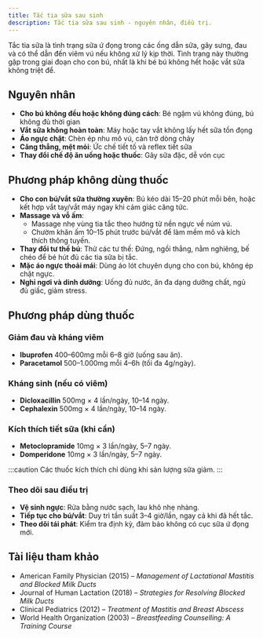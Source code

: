 ```yaml
---
title: Tắc tia sữa sau sinh
description: Tắc tia sữa sau sinh - nguyên nhân, điều trị.
---
```


Tắc tia sữa là tình trạng sữa ứ đọng trong các ống dẫn sữa, gây sưng, đau và có thể dẫn đến viêm vú nếu không xử lý kịp thời. Tình trạng này thường gặp trong giai đoạn cho con bú, nhất là khi bé bú không hết hoặc vắt sữa không triệt để.

## Nguyên nhân

- **Cho bú không đều hoặc không đúng cách**: Bé ngậm vú không đúng, bú không đủ thời gian
- **Vắt sữa không hoàn toàn**: Máy hoặc tay vắt không lấy hết sữa tồn đọng
- **Áo ngực chật**: Chèn ép nhu mô vú, cản trở dòng chảy
- **Căng thẳng, mệt mỏi**: Ức chế tiết tố và reflex tiết sữa
- **Thay đổi chế độ ăn uống hoặc thuốc**: Gây sữa đặc, dễ vón cục

## Phương pháp không dùng thuốc

- **Cho con bú/vắt sữa thường xuyên**: Bú kéo dài 15–20 phút mỗi bên, hoặc kết hợp vắt tay/vắt máy ngay khi cảm giác căng tức.
- **Massage và vỗ ấm**:
  - Massage nhẹ vùng tia tắc theo hướng từ nền ngực về núm vú.
  - Chườm khăn ấm 10–15 phút trước bú/vắt để làm mềm mô và kích thích thông tuyến.
- **Thay đổi tư thế bú**: Thử các tư thế: Đứng, ngồi thẳng, nằm nghiêng, bế chéo để bé hút đủ các tia sữa bị tắc.
- **Mặc áo ngực thoải mái**: Dùng áo lót chuyên dụng cho con bú, không ép chặt ngực.
- **Nghỉ ngơi và dinh dưỡng**: Uống đủ nước, ăn đa dạng dưỡng chất, ngủ đủ giấc, giảm stress.

## Phương pháp dùng thuốc

### Giảm đau và kháng viêm

- **Ibuprofen** 400–600mg mỗi 6–8 giờ (uống sau ăn).
- **Paracetamol** 500–1.000mg mỗi 4–6h (tối đa 4g/ngày).

### Kháng sinh (nếu có viêm)

- **Dicloxacillin** 500mg × 4 lần/ngày, 10–14 ngày.
- **Cephalexin** 500mg × 4 lần/ngày, 10–14 ngày.

### Kích thích tiết sữa (khi cần)

- **Metoclopramide** 10mg × 3 lần/ngày, 5–7 ngày.
- **Domperidone** 10mg × 3 lần/ngày, 5–7 ngày.

:::caution
Các thuốc kích thích chỉ dùng khi sản lượng sữa giảm.
:::

### Theo dõi sau điều trị

- **Vệ sinh ngực**: Rửa bằng nước sạch, lau khô nhẹ nhàng.
- **Tiếp tục cho bú/vắt**: Duy trì tần suất 3–4 giờ/lần, ngay cả khi đã hết tắc.
- **Theo dõi tái phát**: Kiểm tra định kỳ, đảm bảo không có cục sữa ứ đọng mới.

## Tài liệu tham khảo

- American Family Physician (2015) – _Management of Lactational Mastitis and Blocked Milk Ducts_
- Journal of Human Lactation (2018) – _Strategies for Resolving Blocked Milk Ducts_
- Clinical Pediatrics (2012) – _Treatment of Mastitis and Breast Abscess_
- World Health Organization (2003) – _Breastfeeding Counselling: A Training Course_
